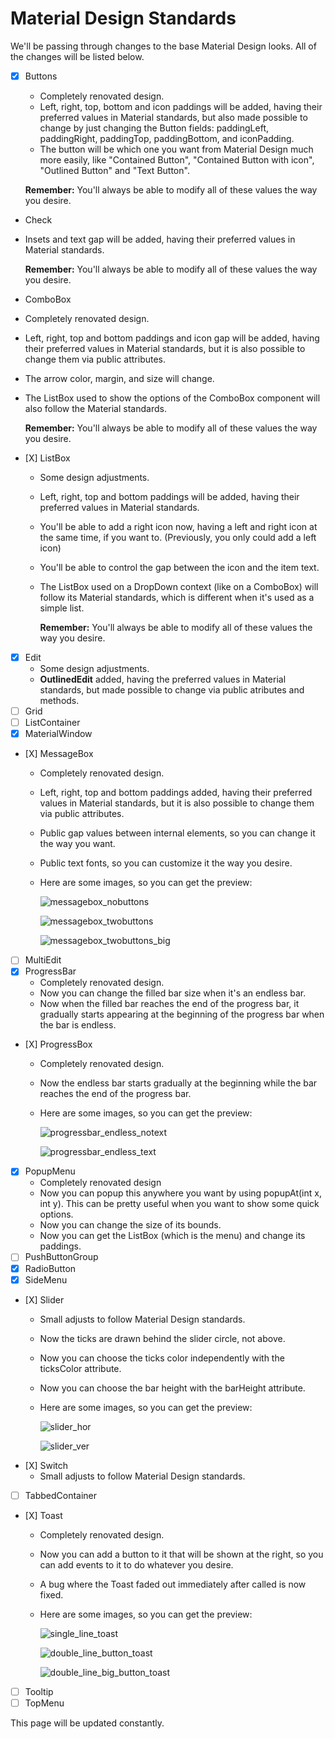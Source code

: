 # Material Design Standards

We'll be passing through changes to the base Material Design looks. All of the changes will be listed below.

* [x] Buttons

  * Completely renovated design.
  * Left, right, top, bottom and icon paddings will be added, having their preferred values in Material standards, but also made possible to change by just changing the Button fields: paddingLeft, paddingRight, paddingTop, paddingBottom, and iconPadding.
  * The button will be which one you want from Material Design much more easily, like "Contained Button", "Contained Button with icon", "Outlined Button" and "Text Button".

  **Remember:** You'll always be able to modify all of these values the way you desire.

*  Check
  * Insets and text gap will be added, having their preferred values in Material standards.

    **Remember:** You'll always be able to modify all of these values the way you desire.
*  ComboBox
  * Completely renovated design.
  * Left, right, top and bottom paddings and icon gap will be added, having their preferred values in Material standards, but it is also possible to change them via public attributes.
  * The arrow color, margin, and size will change.
  * The ListBox used to show the options of the ComboBox component will also follow the Material standards.

    **Remember:** You'll always be able to modify all of these values the way you desire.
* \[X\] ListBox
  * Some design adjustments.
  * Left, right, top and bottom paddings will be added, having their preferred values in Material standards.
  * You'll be able to add a right icon now, having a left and right icon at the same time, if you want to. \(Previously, you only could add a left icon\)
  * You'll be able to control the gap between the icon and the item text.
  * The ListBox used on a DropDown context \(like on a ComboBox\) will follow its Material standards, which is different when it's used as a simple list.

    **Remember:** You'll always be able to modify all of these values the way you desire.
* [x] Edit
  * Some design adjustments.
  * **OutlinedEdit** added, having the preferred values in Material standards, but made possible to change via public atributes and methods.
* [ ] Grid
* [ ] ListContainer
* [x] MaterialWindow
* \[X\] MessageBox
  * Completely renovated design.
  * Left, right, top and bottom paddings added, having their preferred values in Material standards, but it is also possible to change them via public attributes.
  * Public gap values between internal elements, so you can change it the way you want.
  * Public text fonts, so you can customize it the way you desire.
  * Here are some images, so you can get the preview:

    ![messagebox\_nobuttons](../../.gitbook/assets/messagebox_nobuttons.png)

    ![messagebox\_twobuttons](../../.gitbook/assets/messagebox_twobuttons.png)

    ![messagebox\_twobuttons\_big](../../.gitbook/assets/messagebox_twobuttons_big.png)
* [ ] MultiEdit
* [x] ProgressBar
  * Completely renovated design.
  * Now you can change the filled bar size when it's an endless bar.
  * Now when the filled bar reaches the end of the progress bar, it gradually starts appearing at the beginning of the progress bar when the bar is endless.
* \[X\] ProgressBox
  * Completely renovated design.
  * Now the endless bar starts gradually at the beginning while the bar reaches the end of the progress bar.
  * Here are some images, so you can get the preview:

    ![progressbar\_endless\_notext](../../.gitbook/assets/progressbar_endless_notext.png)

    ![progressbar\_endless\_text](../../.gitbook/assets/progressbar_endless_text.png)
* [x] PopupMenu
  * Completely renovated design
  * Now you can popup this anywhere you want by using popupAt\(int x, int y\). This can be pretty useful when you want to show some quick options.
  * Now you can change the size of its bounds.
  * Now you can get the ListBox \(which is the menu\) and change its paddings.
* [ ] PushButtonGroup
* [x] RadioButton
* [x] SideMenu
* \[X\] Slider
  * Small adjusts to follow Material Design standards.
  * Now the ticks are drawn behind the slider circle, not above.
  * Now you can choose the ticks color independently with the ticksColor attribute.
  * Now you can choose the bar height with the barHeight attribute.
  * Here are some images, so you can get the preview:

    ![slider\_hor](../../.gitbook/assets/slider_hor.png)

    ![slider\_ver](../../.gitbook/assets/slider_ver.png)
* \[X\] Switch
  * Small adjusts to follow Material Design standards.
* [ ] TabbedContainer
* \[X\] Toast
  * Completely renovated design.
  * Now you can add a button to it that will be shown at the right, so you can add events to it to do whatever you desire.
  * A bug where the Toast faded out immediately after called is now fixed.
  * Here are some images, so you can get the preview:

    ![single\_line\_toast](../../.gitbook/assets/single_line_toast%20%281%29.png)

    ![double\_line\_button\_toast](../../.gitbook/assets/double_line_button_toast.png)

    ![double\_line\_big\_button\_toast](../../.gitbook/assets/double_line_big_button_toast.png)
* [ ] Tooltip
* [ ] TopMenu

This page will be updated constantly.

